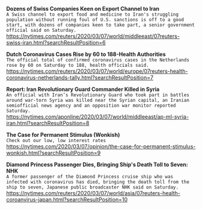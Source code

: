 **Dozens of Swiss Companies Keen on Export Channel to Iran**\
`A Swiss channel to export food and medicine to Iran's struggling population without running foul of U.S. sanctions is off to a good start, with dozens of companies keen to take part, a senior government official said on Saturday.  `\
https://nytimes.com/reuters/2020/03/07/world/middleeast/07reuters-swiss-iran.html?searchResultPosition=6

**Dutch Coronavirus Cases Rise by 60 to 188-Health Authorities**\
`The official total of confirmed coronavirus cases in the Netherlands rose by 60 on Saturday to 188, health officials said.`\
https://nytimes.com/reuters/2020/03/07/world/europe/07reuters-health-coronavirus-netherlands-tally.html?searchResultPosition=7

**Report: Iran Revolutionary Guard Commander Killed in Syria**\
`An official with Iran’s Revolutionary Guard who took part in battles around war-torn Syria was killed near the Syrian capital, an Iranian semiofficial news agency and an opposition war monitor reported Saturday.`\
https://nytimes.com/aponline/2020/03/07/world/middleeast/ap-ml-syria-iran.html?searchResultPosition=8

**The Case for Permanent Stimulus (Wonkish)**\
`Check out our low, low interest rates`\
https://nytimes.com/2020/03/07/opinion/the-case-for-permanent-stimulus-wonkish.html?searchResultPosition=9

**Diamond Princess Passenger Dies, Bringing Ship's Death Toll to Seven: NHK**\
`A former passenger of the Diamond Princess cruise ship who was infected with coronavirus has died, bringing the death toll from the ship to seven, Japanese public broadcaster NHK said on Saturday.`\
https://nytimes.com/reuters/2020/03/07/world/asia/07reuters-health-coroanvirus-japan.html?searchResultPosition=10

